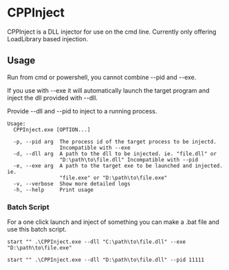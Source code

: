 # CPPInject

CPPInject is a DLL injector for use on the cmd line.
Currently only offering LoadLibrary based injection.

## Usage

Run from cmd or powershell, you cannot combine --pid and --exe.

If you use with --exe it will automatically launch the target program and inject the dll provided with --dll.

Provide --dll and --pid to inject to a running process.

```
Usage:
  CPPInject.exe [OPTION...]

  -p, --pid arg  The process id of the target process to be injectd.  
                 Incompatible with --exe  
  -d, --dll arg  A path to the dll to be injected. ie. "file.dll" or  
                 "D:\path\to\file.dll" Incompatible with --pid  
  -e, --exe arg  A path to the target exe to be launched and injected. ie.  
                 "file.exe" or "D:\path\to\file.exe"  
  -v, --verbose  Show more detailed logs  
  -h, --help     Print usage  

```


### Batch Script

For a one click launch and inject of something you can make a .bat file and use this batch script.

```batch
start "" .\CPPInject.exe --dll "C:\path\to\file.dll" --exe "D:\path\to\file.exe"
```
```batch
start "" .\CPPInject.exe --dll "D:\path\to\file.dll" --pid 11111
```
